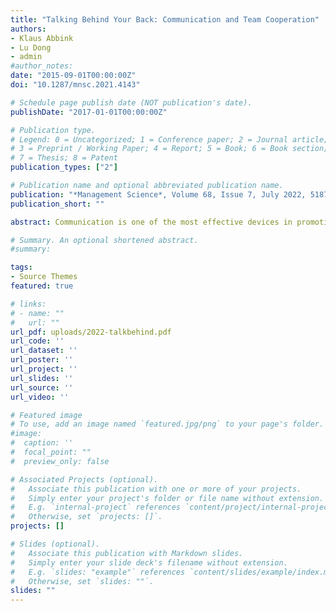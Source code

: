 ```yaml
---
title: "Talking Behind Your Back: Communication and Team Cooperation"
authors:
- Klaus Abbink
- Lu Dong
- admin
#author_notes:
date: "2015-09-01T00:00:00Z"
doi: "10.1287/mnsc.2021.4143"

# Schedule page publish date (NOT publication's date).
publishDate: "2017-01-01T00:00:00Z"

# Publication type.
# Legend: 0 = Uncategorized; 1 = Conference paper; 2 = Journal article;
# 3 = Preprint / Working Paper; 4 = Report; 5 = Book; 6 = Book section;
# 7 = Thesis; 8 = Patent
publication_types: ["2"]

# Publication name and optional abbreviated publication name.
publication: "*Management Science*, Volume 68, Issue 7, July 2022, 5187-5200"
publication_short: ""

abstract: Communication is one of the most effective devices in promoting team cooperation. However, asymmetric communication sometimes breeds collusion and hurts team efficiency. Here, we present experimental evidence showing that excluding one member from team communication hurts team cooperation: the communicating partners collude in profit allocation against the excluded member, and the latter reacts by exerting less effort. Allowing the partners to reach out to the excluded member partially restore cooperation and fairness in profit allocation; but it does not stop the partners from talking behind the that member's back even when they could have talked publicly. The partners sometimes game the system by tricking the excluded member into contributing but then grabbing all profits for themselves.

# Summary. An optional shortened abstract.
#summary:

tags:
- Source Themes
featured: true

# links:
# - name: ""
#   url: ""
url_pdf: uploads/2022-talkbehind.pdf
url_code: ''
url_dataset: ''
url_poster: ''
url_project: ''
url_slides: ''
url_source: ''
url_video: ''

# Featured image
# To use, add an image named `featured.jpg/png` to your page's folder.
#image:
#  caption: ''
#  focal_point: ""
#  preview_only: false

# Associated Projects (optional).
#   Associate this publication with one or more of your projects.
#   Simply enter your project's folder or file name without extension.
#   E.g. `internal-project` references `content/project/internal-project/index.md`.
#   Otherwise, set `projects: []`.
projects: []

# Slides (optional).
#   Associate this publication with Markdown slides.
#   Simply enter your slide deck's filename without extension.
#   E.g. `slides: "example"` references `content/slides/example/index.md`.
#   Otherwise, set `slides: ""`.
slides: ""
---
```

